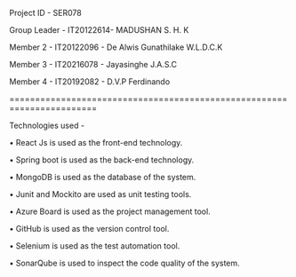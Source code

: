 

Project ID - SER078

Group Leader - IT20122614- MADUSHAN S. H. K

Member 2 - IT20122096 - De Alwis Gunathilake W.L.D.C.K

Member 3 - IT20216078 - Jayasinghe J.A.S.C

Member 4 - IT20192082 - D.V.P Ferdinando

=======================================================================


Technologies used -

•	React Js is used as the front-end technology.

•	Spring boot is used as the back-end technology.

•	MongoDB is used as the database of the system.

•	Junit and Mockito are used as unit testing tools.

•	Azure Board is used as the project management tool.

•	GitHub is used as the version control tool.

•	Selenium is used as the test automation tool.

•	SonarQube is used to inspect the code quality of the system.
